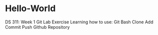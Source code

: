 # Hello-World
DS 311: Week 1 Git Lab Exercise
Learning how to use:
Git Bash
  Clone
  Add
  Commit
  Push
Github
  Repository
